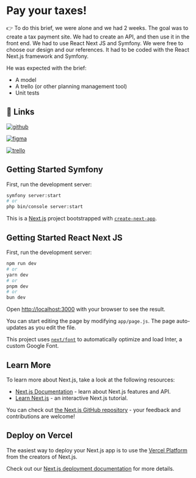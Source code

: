 # Pay your taxes!

👉 To do this brief, we were alone and we had 2 weeks. The goal was to create a tax payment site. We had to create an API, and then use it in the front end. We had to use React Next JS and Symfony. We were free to choose our design and our references. It had to be coded with the React Next.js framework and Symfony.

He was expected with the brief:

- A model
- A trello (or other planning management tool)
- Unit tests

## 🔗 Links

[![github](https://img.shields.io/badge/GitHub-100000?style=for-the-badge&logo=github&logoColor=white)](https://github.com/SubRayZero/Taxe)

[![figma](https://img.shields.io/badge/Figma-F24E1E?style=for-the-badge&logo=figma&logoColor=white)](https://www.figma.com/design/Fmoyzs0Zq6imfYeIZMuZMe/Taxe?node-id=0-1&t=OCahm1DrkqTCzG9F-1)

[![trello](https://img.shields.io/badge/Trello-0052CC?style=for-the-badge&logo=trello&logoColor=white)](https://trello.com/invite/b/wJB24pHA/ATTI35eaabe50870a8d1d658b5c824417abdF5FAEF3E/taxes)


## Getting Started Symfony

First, run the development server:

```bash
symfony server:start
# or
php bin/console server:start
```
This is a [Next.js](https://nextjs.org/) project bootstrapped with [`create-next-app`](https://github.com/vercel/next.js/tree/canary/packages/create-next-app).

## Getting Started React Next JS

First, run the development server:

```bash
npm run dev
# or
yarn dev
# or
pnpm dev
# or
bun dev
```

Open [http://localhost:3000](http://localhost:3000) with your browser to see the result.

You can start editing the page by modifying `app/page.js`. The page auto-updates as you edit the file.

This project uses [`next/font`](https://nextjs.org/docs/basic-features/font-optimization) to automatically optimize and load Inter, a custom Google Font.

## Learn More

To learn more about Next.js, take a look at the following resources:

- [Next.js Documentation](https://nextjs.org/docs) - learn about Next.js features and API.
- [Learn Next.js](https://nextjs.org/learn) - an interactive Next.js tutorial.

You can check out [the Next.js GitHub repository](https://github.com/vercel/next.js/) - your feedback and contributions are welcome!

## Deploy on Vercel

The easiest way to deploy your Next.js app is to use the [Vercel Platform](https://vercel.com/new?utm_medium=default-template&filter=next.js&utm_source=create-next-app&utm_campaign=create-next-app-readme) from the creators of Next.js.

Check out our [Next.js deployment documentation](https://nextjs.org/docs/deployment) for more details.
